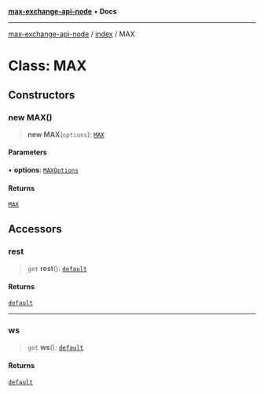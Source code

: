 [**max-exchange-api-node**](../../README.md) • **Docs**

***

[max-exchange-api-node](../../modules.md) / [index](../README.md) / MAX

# Class: MAX

## Constructors

### new MAX()

> **new MAX**(`options`): [`MAX`](MAX.md)

#### Parameters

• **options**: [`MAXOptions`](../../types/interfaces/MAXOptions.md)

#### Returns

[`MAX`](MAX.md)

## Accessors

### rest

> `get` **rest**(): [`default`](../../rest/classes/default.md)

#### Returns

[`default`](../../rest/classes/default.md)

***

### ws

> `get` **ws**(): [`default`](../../ws/classes/default.md)

#### Returns

[`default`](../../ws/classes/default.md)
